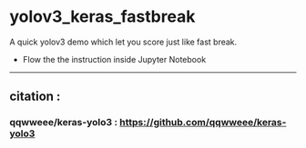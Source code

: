 # yolov3_keras_fastbreak
A quick yolov3 demo which let you score just like fast break.
- Flow the the instruction inside Jupyter Notebook
***
## citation : 
### qqwweee/keras-yolo3 : https://github.com/qqwweee/keras-yolo3
